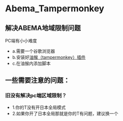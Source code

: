 # Abema_Tampermonkey

## 解决ABEMA地域限制问题

PC端有小小难度

- a.需要一个谷歌浏览器
- b.安装好[油猴（tampermonkey）插件](https://www.tampermonkey.net/?gclid=EAIaIQobChMIkdaq0ePL9AIVCsWWCh1Fig6qEAAYASAAEgK6xfD_BwE)
- c.在油猴内添加脚本

## 一些需要注意的问题：

### 旧没有解决pc端区域限制？

- 1.你的T没有开日本全局模式
- 2.如果你开了日本全局那就是你的T有问题，建议换一个


